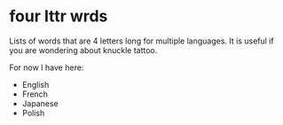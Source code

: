 # four lttr wrds

Lists of words that are 4 letters long for multiple languages. It is useful if you are wondering about knuckle tattoo.

For now I have here:

- English
- French
- Japanese
- Polish

